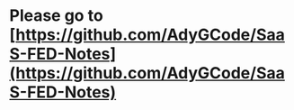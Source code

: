 # Please go to [https://github.com/AdyGCode/SaaS-FED-Notes](https://github.com/AdyGCode/SaaS-FED-Notes)

